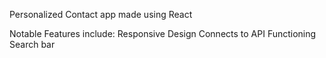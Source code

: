  Personalized Contact app made using React
 
 Notable Features include:
 Responsive Design
 Connects to API
 Functioning Search bar
